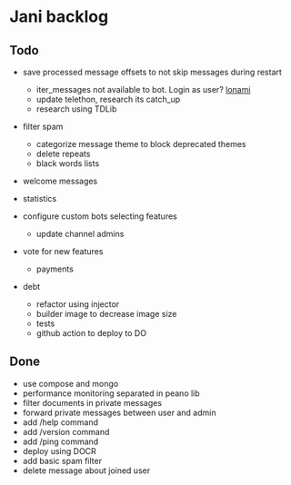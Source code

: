 # Jani backlog

## Todo

- save processed message offsets to not skip messages during restart
  - iter_messages not available to bot. Login as user? [lonami](https://t.me/TelethonChat/312114)
  - update telethon, research its catch_up
  - research using TDLib

- filter spam
  - categorize message theme to block deprecated themes
  - delete repeats
  - black words lists

- welcome messages

- statistics

- configure custom bots selecting features
  - update channel admins

- vote for new features
  - payments

- debt
  - refactor using injector
  - builder image to decrease image size
  - tests
  - github action to deploy to DO

## Done

- use compose and mongo
- performance monitoring separated in peano lib
- filter documents in private messages
- forward private messages between user and admin
- add /help command
- add /version command
- add /ping command
- deploy using DOCR
- add basic spam filter
- delete message about joined user
